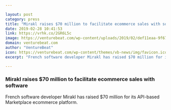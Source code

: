 ```yaml
---

layout: post
category: press
title: "Mirakl raises $70 million to facilitate ecommerce sales with software"
date: 2019-02-28 10:41:53
link: https://vrhk.co/2GR6L5c
image: https://venturebeat.com/wp-content/uploads/2019/02/def11eaa-9f67-4b25-932d-10169282c2a5.png?w=1200&strip=all
domain: venturebeat.com
author: "VentureBeat"
icon: https://venturebeat.com/wp-content/themes/vb-news/img/favicon.ico
excerpt: "French software developer Mirakl has raised $70 million for its API-based Marketplace ecommerce platform."

---
```


### Mirakl raises $70 million to facilitate ecommerce sales with software

French software developer Mirakl has raised $70 million for its API-based Marketplace ecommerce platform.